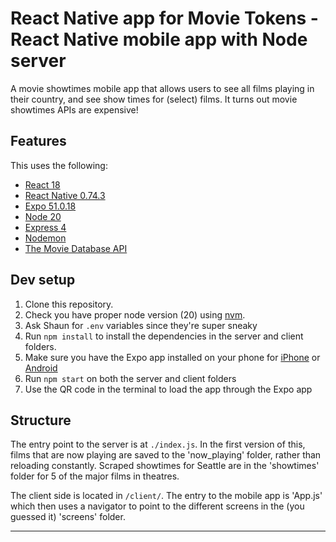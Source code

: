 # React Native app for Movie Tokens - React Native mobile app with Node server

A movie showtimes mobile app that allows users to see all films playing in their country, and see show times for (select) films. It turns out movie showtimes APIs are expensive!

## Features

This uses the following:

- [React 18](https://reactjs.org)
- [React Native 0.74.3](https://reactnative.dev/)
- [Expo 51.0.18](https://expo.dev/)
- [Node 20](https://nodejs.org/en/)
- [Express 4](https://expressjs.com/)
- [Nodemon](https://nodemon.io/)
- [The Movie Database API](https://www.themoviedb.org)

## Dev setup

1. Clone this repository.
2. Check you have proper node version (20) using [nvm](https://github.com/nvm-sh/nvm).
3. Ask Shaun for `.env` variables since they're super sneaky
4. Run `npm install` to install the dependencies in the server and client folders.
5. Make sure you have the Expo app installed on your phone for [iPhone](https://apps.apple.com/us/app/expo-go/id982107779) or [Android](https://play.google.com/store/apps/details?id=host.exp.exponent&hl=en_CA&pli=1)
6. Run `npm start` on both the server and client folders
7. Use the QR code in the terminal to load the app through the Expo app

## Structure

The entry point to the server is at `./index.js`. In the first version of this, films that are now playing are saved to the 'now_playing' folder, rather than reloading constantly. Scraped showtimes for Seattle are in the 'showtimes' folder for 5 of the major films in theatres.

The client side is located in `/client/`. The entry to the mobile app is 'App.js' which then uses a navigator to point to the different screens in the (you guessed it) 'screens' folder.

---
